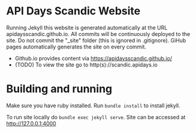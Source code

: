 # API Days Scandic Website 

Running Jekyll this website is generated automatically at the URL apidaysscandic.github.io.
All commits will be continuously deployed to the site.
Do not commit the "_site" folder (this is ignored in .gitignore).
GiHub pages automatically generates the site on every commit.

* Github.io provides content via https://apidaysscandic.github.io/
* (TODO) To view the site go to http(s)://scandic.apidays.io

# Building and running
Make sure you have ruby installed. Run
`bundle install` to install jekyll.

To run site locally do
`bundle exec jekyll serve`. Site can be accessed at http://127.0.0.1:4000


